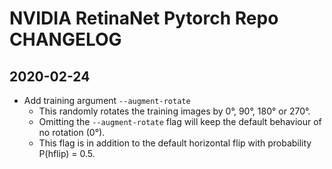 # NVIDIA RetinaNet Pytorch Repo CHANGELOG

## 2020-02-24

* Add training argument `--augment-rotate`
  * This randomly rotates the training images by 0&deg;, 90&deg;, 180&deg; or 270&deg;.
  * Omitting the `--augment-rotate` flag will keep the default behaviour of no rotation (0&deg;).
  * This flag is in addition to the default horizontal flip with probability P(hflip) = 0.5.